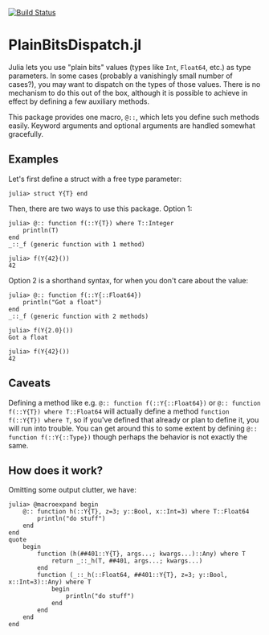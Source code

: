 [![Build Status](https://travis-ci.org/ajkeller34/PlainBitsDispatch.jl.svg?branch=master)](https://travis-ci.org/ajkeller34/PlainBitsDispatch.jl)

# PlainBitsDispatch.jl

Julia lets you use "plain bits" values (types like `Int`, `Float64`, etc.) as type
parameters. In some cases (probably a vanishingly small number of cases?), you may want
to dispatch on the types of those values. There is no mechanism to do this out of the box,
although it is possible to achieve in effect by defining a few auxiliary methods.

This package provides one macro, `@::`, which lets you define such methods easily.
Keyword arguments and optional arguments are handled somewhat gracefully.

## Examples

Let's first define a struct with a free type parameter:

```
julia> struct Y{T} end
```

Then, there are two ways to use this package. Option 1:

```
julia> @:: function f(::Y{T}) where T::Integer
    println(T)
end
_::_f (generic function with 1 method)

julia> f(Y{42}())
42
```

Option 2 is a shorthand syntax, for when you don't care about the value:

```
julia> @:: function f(::Y{::Float64})
    println("Got a float")
end
_::_f (generic function with 2 methods)

julia> f(Y{2.0}())
Got a float

julia> f(Y{42}())
42
```

## Caveats

Defining a method like e.g. `@:: function f(::Y{::Float64})` or
`@:: function f(::Y{T}) where T::Float64` will actually define a method
`function f(::Y{T}) where T`, so if you've defined that already or plan to define it, you
will run into trouble. You can get around this to some extent by defining
`@:: function f(::Y{::Type})` though perhaps the behavior is not exactly the same.

## How does it work?

Omitting some output clutter, we have:

```
julia> @macroexpand begin
    @:: function h(::Y{T}, z=3; y::Bool, x::Int=3) where T::Float64
        println("do stuff")
    end
end
quote
    begin
        function (h(##401::Y{T}, args...; kwargs...)::Any) where T
            return _::_h(T, ##401, args...; kwargs...)
        end
        function (_::_h(::Float64, ##401::Y{T}, z=3; y::Bool, x::Int=3)::Any) where T
            begin
                println("do stuff")
            end
        end
    end
end
```
